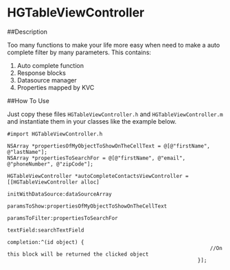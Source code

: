 HGTableViewController
=====================

##Description

Too many functions to make your life more easy when need to make a auto complete filter by many parameters. 
This contains:

1. Auto complete function
2. Response blocks
3. Datasource manager
4. Properties mapped by KVC

##How To Use

Just copy these files `HGTableViewController.h` and `HGTableViewController.m` and instantiate them in your classes like the example below.

```
#import HGTableViewController.h

NSArray *propertiesOfMyObjectToShowOnTheCellText = @[@"firstName", @"lastName"];
NSArray *propertiesToSearchFor = @[@"firstName", @"email", @"phoneNumber", @"zipCode"];
    
HGTableViewController *autoCompleteContactsViewController = [[HGTableViewController alloc]
                                                              initWithDataSource:dataSourceArray
                                                              paramsToShow:propertiesOfMyObjectToShowOnTheCellText 
                                                              paramsToFilter:propertiesToSearchFor 
                                                              textField:searchTextField 
                                                              completion:^(id object) {
                                                                  //On this block will be returned the clicked object
                                                              }];
```
